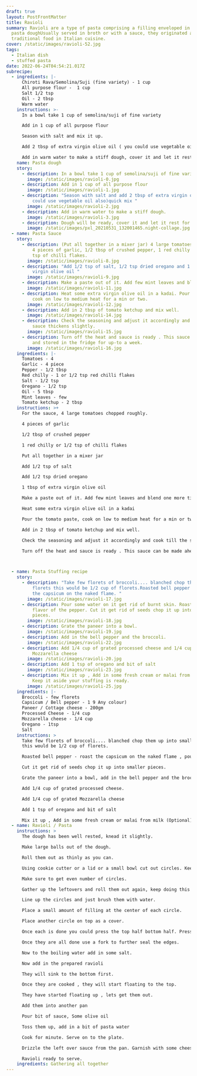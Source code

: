 ```yaml
---
draft: true
layout: PostFrontMatter
title: Ravioli
summary: Ravioli are a type of pasta comprising a filling enveloped in thin
  pasta doughUsually served in broth or with a sauce, they originated as a
  traditional food in Italian cuisine.
cover: /static/images/ravioli-52.jpg
tags:
  - Italian dish
  - stuffed pasta
date: 2022-06-24T04:54:21.017Z
subrecipe:
  - ingredients: |-
      Chiroti Rava/Semolina/Suji (fine variety) - 1 cup
      All purpose flour -  1 cup 
      Salt 1/2 tsp
      Oil - 2 tbsp
      Warm water
    instructions: >-
      In a bowl take 1 cup of semolina/suji of fine variety

      Add in 1 cup of all purpose flour

      Season with salt and mix it up. 

      Add 2 tbsp of extra virgin olive oil ( you could use vegetable oil also)quick mix 

      Add in warm water to make a stiff dough, cover it and let it rest for 20 mins.
    name: Pasta dough
    story:
      - description: In a bowl take 1 cup of semolina/suji of fine variety
        image: /static/images/ravioli-0.jpg
      - description: Add in 1 cup of all purpose flour
        image: /static/images/ravioli-1.jpg
      - description: "Season with salt and add 2 tbsp of extra virgin olive oil ( you
          could use vegetable oil also)quick mix "
        image: /static/images/ravioli-2.jpg
      - description: Add in warm water to make a stiff dough.
        image: /static/images/ravioli-3.jpg
      - description: Dough will be ready, cover it and let it rest for 20 mins.
        image: /static/images/pxl_20210531_132001465.night-collage.jpg
  - name: Pasta Sauce
    story:
      - description: (Put all together in a mixer jar) 4 large tomatoes chopped roughly.
          4 pieces of garlic, 1/2 tbsp of crushed pepper, 1 red chilly or 1/2
          tsp of chilli flakes.
        image: /static/images/ravioli-8.jpg
      - description: "Add 1/2 tsp of salt, 1/2 tsp dried oregano and 1 tbsp of extra
          virgin olive oil "
        image: /static/images/ravioli-9.jpg
      - description: Make a paste out of it. Add few mint leaves and blend one more time.
        image: /static/images/ravioli-11.jpg
      - description: Heat some extra virgin olive oil in a kadai. Pour the tomato paste,
          cook on low to medium heat for a min or two.
        image: /static/images/ravioli-12.jpg
      - description: Add in 2 tbsp of tomato ketchup and mix well.
        image: /static/images/ravioli-14.jpg
      - description: Check the seasoning and adjust it accordingly and cook till the
          sauce thickens slightly.
        image: /static/images/ravioli-15.jpg
      - description: Turn off the heat and sauce is ready . This sauce can be made ahead
          and stored in the fridge for up-to a week.
        image: /static/images/ravioli-16.jpg
    ingredients: |-
      Tomatoes - 4 
      Garlic - 4 piece
      Pepper - 1/2 tbsp
      Red chilly - 1 or 1/2 tsp red chilli flakes
      Salt - 1/2 tsp
      Oregano - 1/2 tsp
      Oil - 5 tbsp
      Mint leaves - few
      Tomato ketchup - 2 tbsp
    instructions: >+
      For the sauce, 4 large tomatoes chopped roughly.

      4 pieces of garlic

      1/2 tbsp of crushed pepper

      1 red chilly or 1/2 tsp of chilli flakes

      Put all together in a mixer jar 

      Add 1/2 tsp of salt

      Add 1/2 tsp dried oregano

      1 tbsp of extra virgin olive oil 

      Make a paste out of it. Add few mint leaves and blend one more time.

      Heat some extra virgin olive oil in a kadai

      Pour the tomato paste, cook on low to medium heat for a min or two.

      Add in 2 tbsp of tomato ketchup and mix well.

      Check the seasoning and adjust it accordingly and cook till the sauce thickens slightly.

      Turn off the heat and sauce is ready . This sauce can be made ahead and stored in the fridge for up-to a week.



  - name: Pasta Stuffing recipe
    story:
      - description: "Take few florets of broccoli.... blanched chop them up into small
          florets this would be 1/2 cup of florets.Roasted bell pepper - roast
          the capsicum on the naked flame. "
        image: /static/images/ravioli-17.jpg
      - description: Pour some water on it get rid of burnt skin. Roasting enhances the
          flavor of the pepper. Cut it get rid of seeds chop it up into smaller
          pieces.
        image: /static/images/ravioli-18.jpg
      - description: Grate the paneer into a bowl.
        image: /static/images/ravioli-19.jpg
      - description: Add in the bell pepper and the broccoli.
        image: /static/images/ravioli-22.jpg
      - description: Add 1/4 cup of grated processed cheese and 1/4 cup of grated
          Mozzarella cheese
        image: /static/images/ravioli-20.jpg
      - description: Add 1 tsp of oregano and bit of salt
        image: /static/images/ravioli-23.jpg
      - description: Mix it up , Add in some fresh cream or malai from milk (Optional)
          Keep it aside your stuffing is ready.
        image: /static/images/ravioli-25.jpg
    ingredients: |-
      Broccoli - few florets
      Capsicum / Bell pepper - 1 9 Any colour)
      Paneer / Cottage cheese - 200gm
      Processed Cheese - 1/4 cup
      Mozzarella cheese - 1/4 cup
      Oregano - 1tsp
      Salt
    instructions: >
      Take few florets of broccoli.... blanched chop them up into small florets
      this would be 1/2 cup of florets.

      Roasted bell pepper - roast the capsicum on the naked flame , pour some water on it get rid of burnt skin. Roasting enhances the flavor of the pepper. 

      Cut it get rid of seeds chop it up into smaller pieces.

      Grate the paneer into a bowl, add in the bell pepper and the broccoli.

      Add 1/4 cup of grated processed cheese.

      Add 1/4 cup of grated Mozzarella cheese

      Add 1 tsp of oregano and bit of salt  

      Mix it up , Add in some fresh cream or malai from milk (Optional) Keep it aside your stuffing is ready.
  - name: Ravioli / Pasta
    instructions: >
      The dough has been well rested, knead it slightly.

      Make large balls out of the dough.

      Roll them out as thinly as you can.

      Using cookie cutter or a lid or a small bowl cut out circles. Keep this aside

      Make sure to get even number of circles.

      Gather up the leftovers and roll them out again, keep doing this till all of dough has been cut into circles.

      Line up the circles and just brush them with water.

      Place a small amount of filling at the center of each circle.

      Place another circle on top as a cover.

      Once each is done you could press the top half bottom half. Press along the sides to seal it.

      Once they are all done use a fork to further seal the edges.

      Now to the boiling water add in some salt.

      Now add in the prepared ravioli

      They will sink to the bottom first.

      Once they are cooked , they will start floating to the top.

      They have started floating up , lets get them out.

      Add them into another pan

      Pour bit of sauce, Some olive oil

      Toss them up, add in a bit of pasta water

      Cook for minute. Serve on to the plate.

      Drizzle the left over sauce from the pan. Garnish with some cheese on top and some mint leaves.

      Ravioli ready to serve.
    ingredients: Gathering all together
---
```

